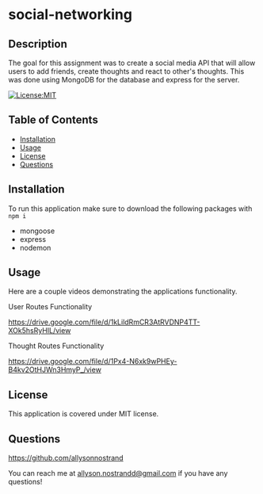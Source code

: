 # social-networking

## Description 

The goal for this assignment was to create a social media API that will allow users to add friends, create thoughts and react to other's thoughts. This was done using MongoDB for the database and express for the server. 

[![License:MIT](https://img.shields.io/badge/License-MIT-yellow.svg)](https://opensource.org/licenses/MIT)

## Table of Contents
- [Installation](#installation)
- [Usage](#usage)
- [License](#license)
- [Questions](#questions)

## Installation

To run this application make sure to download the following packages with ```npm i```
- mongoose
- express
- nodemon

## Usage

Here are a couple videos demonstrating the applications functionality.

User Routes Functionality

https://drive.google.com/file/d/1kLildRmCR3AtRVDNP4TT-XOk5hsRyHIL/view

Thought Routes Functionality

https://drive.google.com/file/d/1Px4-N6xk9wPHEy-B4kv2OtHJWn3HmyP_/view

## License

This application is covered under MIT license. 

## Questions

https://github.com/allysonnostrand

You can reach me at allyson.nostrandd@gmail.com if you have any questions!